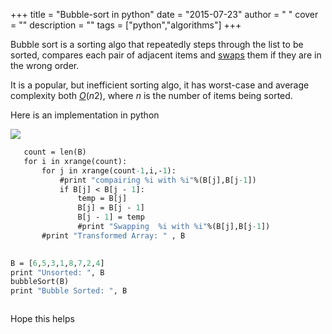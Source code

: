 
+++
title = "Bubble-sort in python"
date = "2015-07-23"
author = " "
cover = ""
description = ""
tags = ["python","algorithms"]
+++

Bubble sort is a sorting algo that repeatedly steps through the list to be sorted, compares each pair of adjacent items and [swaps](https://en.wikipedia.org/wiki/Swap_(computer_science) "Swap (computer science)") them if they are in the wrong order. 

 It is a popular, but inefficient sorting algo, it has worst-case and average complexity both *[О](https://en.wikipedia.org/wiki/Big_o_notation "Big o notation")*(*n*2), where *n* is the number of items being sorted.

 Here is an implementation in python

 ![](https://upload.wikimedia.org/wikipedia/commons/0/06/Bubble-sort.gif)   
 

 ```def bubbleSort(B):
    count = len(B)
    for i in xrange(count): 
        for j in xrange(count-1,i,-1): 
            #print "compairing %i with %i"%(B[j],B[j-1])
            if B[j] < B[j - 1]:
                temp = B[j]
                B[j] = B[j - 1]
                B[j - 1] = temp
                #print "Swapping  %i with %i"%(B[j],B[j-1])
        #print "Transformed Array: " , B
            

B = [6,5,3,1,8,7,2,4]
print "Unsorted: ", B 
bubbleSort(B)
print "Bubble Sorted: ", B 
 


```
 Hope this helps



